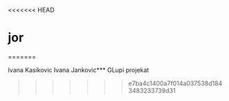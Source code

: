 <<<<<<< HEAD
# jor
=======

Ivana Kasikovic
Ivana Jankovic***
GLupi projekat
>>>>>>> e7ba4c1400a7f014a037538d1843483233739d31
